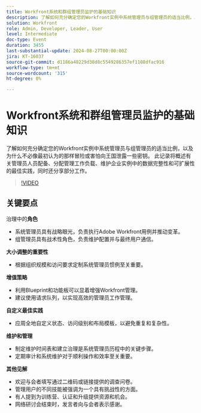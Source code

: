 ```yaml
---
title: Workfront系统和群组管理员监护的基础知识
description: 了解如何充分确定您的Workfront实例中系统管理员与组管理员的适当比例，以及为什么不必像最初认为的那样冒险或害怕向王国泄露一些密钥。 此记录将概述有关管理员人员配备、分配管理工作负载、维护企业实例中的数据完整性和可扩展性的最佳实践，同时还分享部分工作。
solution: Workfront
role: Admin, Developer, Leader, User
level: Intermediate
doc-type: Event
duration: 3455
last-substantial-update: 2024-08-27T00:00:00Z
jira: KT-16037
source-git-commit: d1186a48229d38d8c5549286357ef1108dfac916
workflow-type: tm+mt
source-wordcount: '315'
ht-degree: 0%

---
```



# Workfront系统和群组管理员监护的基础知识

了解如何充分确定您的Workfront实例中系统管理员与组管理员的适当比例，以及为什么不必像最初认为的那样冒险或害怕向王国泄露一些密钥。 此记录将概述有关管理员人员配备、分配管理工作负载、维护企业实例中的数据完整性和可扩展性的最佳实践，同时还分享部分工作。

>[!VIDEO](https://video.tv.adobe.com/v/3433002/?learn=on)

## 关键要点

治理中的&#x200B;**角色**

* 系统管理员具有战略眼光，负责执行Adobe Workfront用例并推动变革。
* 组管理员具有战术性角色，负责维护配置并与最终用户通信。

**大小调整的重要性**

* 根据组织规模和访问要求定制系统管理员惯例至关重要。

**增值策略**

* 利用Blueprint和功能板可以显着增强Workfront管理。
* 建议使用请求队列，以实现高效的管理员工作管理。

**自定义最佳实践**

* 应周全地自定义状态、访问级别和布局模板，以避免重复和复杂性。

**维护和管理**

* 制定维护时间表和建立治理是系统管理员历程中的关键步骤。
* 定期审计和系统维护对于顺利操作和效率至关重要。

**其他见解**

* 欢迎与会者填写通过二维码或链接提供的调查问卷。
* 管理用户的不同技能被强调为一个具有挑战性的方面。
* 有人提到为训练营、认证和升级提供资源和机会。
* 网络研讨会结束时，发言者向与会者表示感谢。

